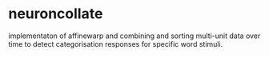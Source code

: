 # neuroncollate
implementaton of affinewarp and combining and sorting multi-unit data over time to detect categorisation responses for specific word stimuli.
